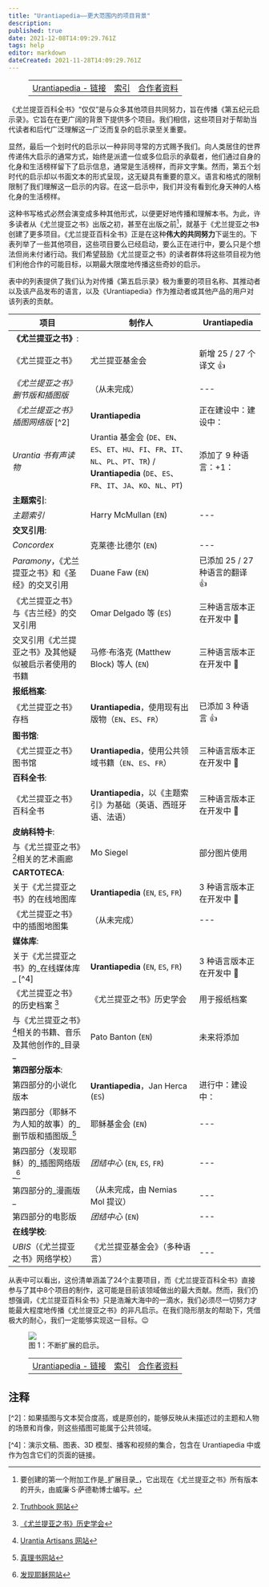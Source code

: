 ```yaml
---
title: "Urantiapedia——更大范围内的项目背景"
description:
published: true
date: 2021-12-08T14:09:29.761Z
tags: help
editor: markdown
dateCreated: 2021-11-28T14:09:29.761Z
---
```


<figure class="table chapter-navigator">
  <table>
    <tbody>
      <tr>
        <td><a href="/zh/help/links">Urantiapedia - 链接</a></td>
        <td><a href="/zh/help">索引</a></td>
        <td><a href="/zh/help/roles">合作者资料</a></td>
      </tr>
    </tbody>
  </table>
</figure>

《尤兰提亚百科全书》“仅仅”是与众多其他项目共同努力，旨在传播《第五纪元启示录》。它旨在在更广阔的背景下提供多个项目。我们相信，这些项目对于帮助当代读者和后代广泛理解这一广泛而复杂的启示录至关重要。

显然，最后一个划时代的启示以一种非同寻常的方式赐予我们。向人类居住的世界传递伟大启示的通常方式，始终是派遣​​一位或多位启示的承载者，他们通过自身的化身和生活榜样留下了启示信息，通常是生活榜样，而非文字集。然而，第五个划时代的启示却以书面文本的形式呈现，这无疑具有重要的意义。语言和格式的限制限制了我们理解这一启示的内容。在这一启示中，我们并没有看到化身天神的人格化身的生活榜样。

这种书写格式必然会演变成多种其他形式，以便更好地传播和理解本书。为此，许多读者从《尤兰提亚之书》出版之初，甚至在出版之前[^1]，就基于《尤兰提亚之书》创建了更多项目。《尤兰提亚百科全书》正是在这种**伟大的共同努力**下诞生的。下表列举了一些其他项目，这些项目要么已经启动，要么正在进行中，要么只是个想法但尚未付诸行动。我们希望鼓励《尤兰提亚之书》的读者群体将这些项目视为他们利他合作的可能目标，以期最大限度地传播这些奇妙的启示。

表中的列表提供了我们认为对传播《第五启示录》极为重要的项目名称、其推动者以及该产品发布的语言，以及《Urantiapedia》作为推动者或其他产品的用户对该列表的贡献。

项目 | 制作人 | Urantiapedia
--- | --- | ---
**《尤兰提亚之书》**: | &nbsp; | &nbsp;
《尤兰提亚之书》| 尤兰提亚基金会 | 新增 25 / 27 个译文 :+1:
_《尤兰提亚之书》删节版和插图版_ | （从未完成）| ---
_《尤兰提亚之书》插图网络版_ [^2] | **Urantiapedia** | 正在建设中：建设中：
_Urantia 书有声读物_ | Urantia 基金会 (`DE`、`EN`、`ES`、`ET`、`HU`、`FI`、`FR`、`IT`、`NL`、`PL`、`PT`、`TR`) / **Urantiapedia** (`DE`、`ES`、`FR`、`IT`、`JA`、`KO`、`NL`、`PT`) |添加了 9 种语言​​：+1：
**主题索引**: | &nbsp; | &nbsp;
_主题索引_ | Harry McMullan (`EN`) | ---
**交叉引用**: | &nbsp; | &nbsp;
_Concordex_ |克莱德·比德尔 (`EN`) | ---
_Paramony_，《尤兰提亚之书》和《圣经》的交叉引用 | Duane Faw (`EN`) | 已添加 25 / 27 种语言的翻译 ​​:+1:
《尤兰提亚之书》与《古兰经》的交叉引用 | Omar Delgado 等 (`ES`) | 三种语言版本正在开发中 :construction:
交叉引用《尤兰提亚之书》及其他疑似被启示者使用的书籍 | 马修·布洛克 (Matthew Block) 等人 (`EN`) | 三种语言版本正在开发中 :construction:
**报纸档案**: | &nbsp; | &nbsp;
《尤兰提亚之书》存档 | **Urantiapedia**，使用现有出版物（`EN`、`ES`、`FR`）| 已添加 3 种语言 ​​:+1:
**图书馆**: | &nbsp; | &nbsp;
《尤兰提亚之书》图书馆 | **Urantiapedia**，使用公共领域书籍（`EN`、`ES`、`FR`）| 三种语言版本正在开发中 :construction:
**百科全书**: | &nbsp; | &nbsp;
《尤兰提亚之书》百科全书 | **Urantiapedia**，以《主题索引》为基础（英语、西班牙语、法语）| 三种语言版本正在开发中 :construction:
**皮纳科特卡**: | &nbsp; | &nbsp;
与《尤兰提亚之书》[^3]相关的艺术画廊 | Mo Siegel | 部分图片使用
**CARTOTECA**: | &nbsp; | &nbsp;
关于《尤兰提亚之书》的在线地图库 | **Urantiapedia** (`EN`, `ES`, `FR`) | 3 种语言版本正在开发中 :construction:
《尤兰提亚之书》中的插图地图集 | （从未完成）| ---
**媒体库**: | &nbsp; | &nbsp;
关于《尤兰提亚之书》的_在线媒体库_ [^4] | **Urantiapedia** (`EN`, `ES`, `FR`) | 3 种语言版本正在开发中 :construction:
《尤兰提亚之书》的历史档案 [^5] | 《尤兰提亚之书》历史学会 | 用于报纸档案
与《尤兰提亚之书》[^6]相关的书籍、音乐及其他创作的_目录_ | Pato Banton (`EN`) | 未来将添加
**第四部分版本**: | &nbsp; | &nbsp;
第四部分的小说化版本 | **Urantiapedia**，Jan Herca (`ES`) | 进行中：建设中：
第四部分（耶稣不为人知的故事）的_删节版和插图版_[^7] | 耶稣基金会 (`EN`) | ---
第四部分（发现耶稣）的_插图网络版_[^8] | _团结中心_ (`EN`, `ES`, `FR`) | ---
第四部分的_漫画版_ | （从未完成，由 Nemias Mol 提议）| ---
第四部分的电影版 | _团结中心_ (`EN`) | ---
**在线学校**: | &nbsp; | &nbsp;
_UBIS_（《尤兰提亚之书》网络学校）|《尤兰提亚基金会》（多种语言）| ---

从表中可以看出，这份清单涵盖了24个主要项目，而《尤兰提亚百科全书》直接参与了其中8个项目的制作，这可能是目前该领域做出的最大贡献。然而，我们仍想强调，《尤兰提亚百科全书》只是浩瀚大海中的一滴水，我们必须尽一切努力才能最大程度地传播《尤兰提亚之书》的非凡启示。在我们隐形朋友的帮助下，凭借极大的耐心，我们一定能够实现这一目标。:wink:

<figure id="Figure_1" class="image urantiapedia">
<img src="/image/help/Projects_en.svg">
<figcaption>图 1：不断扩展的启示。</figcaption>
</figure>

<figure class="table chapter-navigator">
  <table>
    <tbody>
      <tr>
        <td><a href="/zh/help/links">Urantiapedia - 链接</a></td>
        <td><a href="/zh/help">索引</a></td>
        <td><a href="/zh/help/roles">合作者资料</a></td>
      </tr>
    </tbody>
  </table>
</figure>

## 注释

[^1]: 要创建的第一个附加工作是_扩展目录_，它出现在《尤兰提亚之书》所有版本的开头，由威廉·S·萨德勒博士编写。

[^2]：如果插图与文本契合度高，或是原创的，能够反映从未描述过的主题和人物的场景和肖像，则这些插图可能属于公共领域。

[^3]: [Truthbook 网站](https://truthbook.com/truthbook-galleries/)

[^4]：演示文稿、图表、3D 模型、播客和视频的集合，包含在 Urantiapedia 中或作为包含它们的页面的链接。

[^5]: [《尤兰提亚之书》历史学会](https://ubhistory.org/)

[^6]: [Urantia Artisans 网站](https://urantiaartisans.com/)

[^7]: [真理书网站](https://truthbook.com/untold-story-of-jesus/)

[^8]: [发现耶稣网站](https://discoverjesus.com/)